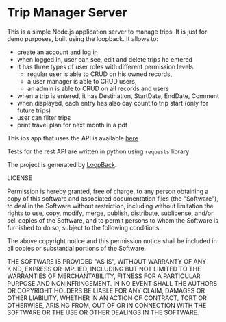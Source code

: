 # Trip Manager Server

This is a simple Node.js application server to manage trips. It is just for demo purposes, built using 
the loopback. It allows to:

* create an account and log in
* when logged in, user can see, edit and delete trips he entered
* it has three types of user roles with different permission levels 
  * regular user is able to CRUD on his owned records, 
  * a user manager is able to CRUD users,
  * an admin is able to CRUD on all records and users
* when a trip is entered, it has Destination, StartDate, EndDate, Comment
* when displayed, each entry has also day count to trip start (only for future trips)
* user can filter trips
* print travel plan for next month in a pdf


This ios app that uses the API is available [here](https://github.com/sanandrea/TripManager)

Tests for the rest API are written in python using `requests` library

The project is generated by [LoopBack](http://loopback.io).

LICENSE

Permission is hereby granted, free of charge, to any person obtaining a copy
of this software and associated documentation files (the "Software"), to deal
in the Software without restriction, including without limitation the rights
to use, copy, modify, merge, publish, distribute, sublicense, and/or sell
copies of the Software, and to permit persons to whom the Software is
furnished to do so, subject to the following conditions:

The above copyright notice and this permission notice shall be included in all
copies or substantial portions of the Software.

THE SOFTWARE IS PROVIDED "AS IS", WITHOUT WARRANTY OF ANY KIND, EXPRESS OR
IMPLIED, INCLUDING BUT NOT LIMITED TO THE WARRANTIES OF MERCHANTABILITY,
FITNESS FOR A PARTICULAR PURPOSE AND NONINFRINGEMENT. IN NO EVENT SHALL THE
AUTHORS OR COPYRIGHT HOLDERS BE LIABLE FOR ANY CLAIM, DAMAGES OR OTHER
LIABILITY, WHETHER IN AN ACTION OF CONTRACT, TORT OR OTHERWISE, ARISING FROM,
OUT OF OR IN CONNECTION WITH THE SOFTWARE OR THE USE OR OTHER DEALINGS IN THE
SOFTWARE.
